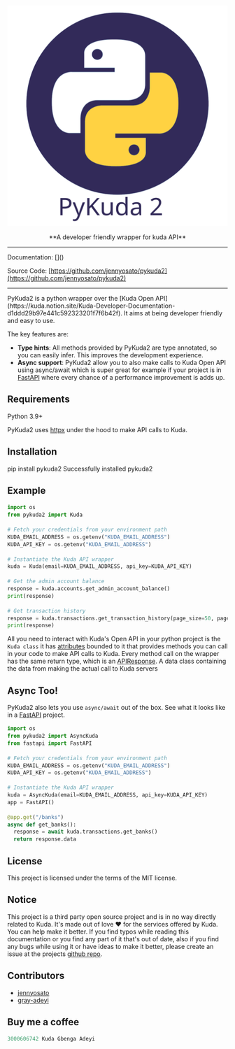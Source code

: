 ![Pykuda2 logo](assets/pykuda2.svg)
<center>**A developer friendly wrapper for kuda API**</center>
<hr/>
Documentation: []()

Source Code: [https://github.com/jennyosato/pykuda2](https://github.com/jennyosato/pykuda2)
<hr/>
PyKuda2 is a python wrapper over the [Kuda Open API](https://kuda.notion.site/Kuda-Developer-Documentation-d1ddd29b97e441c592323201f7f6b42f).
It aims at being developer friendly and easy to use.


The key features are:

* **Type hints**: All methods provided by PyKuda2 are type annotated, so you can easily infer. This improves the
  development experience.
* **Async support**: PyKuda2 allow you to also make calls to Kuda Open API using async/await which is super great
  for example if your project is in [FastAPI](https://fastapi.tiangolo.com/) where every chance of a performance 
  improvement is adds up.

## Requirements
Python 3.9+

PyKuda2 uses [httpx](https://www.python-httpx.org/) under the hood to make API calls to Kuda.

## Installation
<div id="termynal" data-termynal>
    <span data-ty="input">pip install pykuda2</span>
    <span data-ty="progress"></span>
    <span data-ty>Successfully installed pykuda2</span>
</div>

## Example
```py title="Trying out PyKuda2"
import os
from pykuda2 import Kuda

# Fetch your credentials from your environment path
KUDA_EMAIL_ADDRESS = os.getenv("KUDA_EMAIL_ADDRESS")
KUDA_API_KEY = os.getenv("KUDA_EMAIL_ADDRESS")

# Instantiate the Kuda API wrapper
kuda = Kuda(email=KUDA_EMAIL_ADDRESS, api_key=KUDA_API_KEY)

# Get the admin account balance
response = kuda.accounts.get_admin_account_balance()
print(response)

# Get transaction history
response = kuda.transactions.get_transaction_history(page_size=50, page_number=1)
print(response)
```
All you need to interact with Kuda's Open API in your python project is the `Kuda class` it has [attributes](reference/kuda.md#attributes-on-the-kuda-and-asynckuda-classes)
bounded to it that provides methods you can call in your code to make API calls to Kuda. Every method call on the wrapper
has the same return type, which is an [APIResponse](reference/utils.md#pykuda2.utils.APIResponse). A data class containing
the data from making the actual call to Kuda servers 

## Async Too!
PyKuda2 also lets you use `async/await` out of the box. See what it looks like in a [FastAPI](https://fastapi.tiangolo.com/)
project.
```py title="PyKuda2 in async/await mode 😎"
import os
from pykuda2 import AsyncKuda
from fastapi import FastAPI

# Fetch your credentials from your environment path
KUDA_EMAIL_ADDRESS = os.getenv("KUDA_EMAIL_ADDRESS")
KUDA_API_KEY = os.getenv("KUDA_EMAIL_ADDRESS")

# Instantiate the Kuda API wrapper
kuda = AsyncKuda(email=KUDA_EMAIL_ADDRESS, api_key=KUDA_API_KEY)
app = FastAPI()

@app.get("/banks")
async def get_banks():
  response = await kuda.transactions.get_banks()
  return response.data

```

## License
This project is licensed under the terms of the MIT license.

## Notice
This project is a third party open source project and is in no way directly related to Kuda. It's made out of love ♥️
for the services offered by Kuda. You can help make it better. If you find typos while reading this documentation or
you find any part of it that's out of date, also if you find any bugs while using it or have ideas to make it better,
please create an issue at the projects [github repo](https://github.com/jennyosato/pykuda2).

## Contributors
- [jennyosato](https://github.com/jennyosato)
- [gray-adeyi](https://github.com/gray-adeyi)

## Buy me a coffee
```python
3000606742 Kuda Gbenga Adeyi
```
